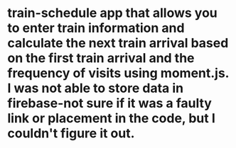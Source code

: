 # train-schedule app that allows you to enter train information and calculate the next train arrival based on the first train arrival and the frequency of visits using moment.js. I was not able to store data in firebase-not sure if it was a faulty link or placement in the code, but I couldn't figure it out. 
